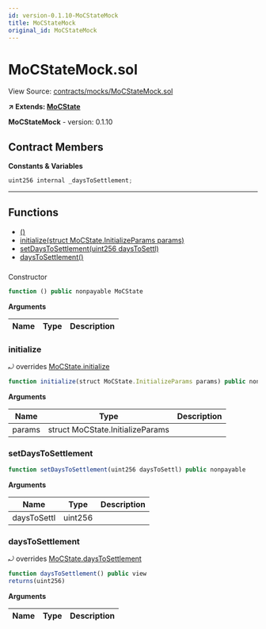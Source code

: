 ```yaml
---
id: version-0.1.10-MoCStateMock
title: MoCStateMock
original_id: MoCStateMock
---
```


# MoCStateMock.sol

View Source: [contracts/mocks/MoCStateMock.sol](../../contracts/mocks/MoCStateMock.sol)

**↗ Extends: [MoCState](MoCState.md)**

**MoCStateMock** - version: 0.1.10

## Contract Members
**Constants & Variables**

```js
uint256 internal _daysToSettlement;
```
---

## Functions

- [()](#mocstatemocksol)
- [initialize(struct MoCState.InitializeParams params)](#initialize)
- [setDaysToSettlement(uint256 daysToSettl)](#setdaystosettlement)
- [daysToSettlement()](#daystosettlement)

### 

Constructor

```js
function () public nonpayable MoCState 
```

**Arguments**

| Name        | Type           | Description  |
| ------------- |------------- | -----|

### initialize

⤾ overrides [MoCState.initialize](MoCState.md#initialize)

```js
function initialize(struct MoCState.InitializeParams params) public nonpayable initializer 
```

**Arguments**

| Name        | Type           | Description  |
| ------------- |------------- | -----|
| params | struct MoCState.InitializeParams |  | 

### setDaysToSettlement

```js
function setDaysToSettlement(uint256 daysToSettl) public nonpayable
```

**Arguments**

| Name        | Type           | Description  |
| ------------- |------------- | -----|
| daysToSettl | uint256 |  | 

### daysToSettlement

⤾ overrides [MoCState.daysToSettlement](MoCState.md#daystosettlement)

```js
function daysToSettlement() public view
returns(uint256)
```

**Arguments**

| Name        | Type           | Description  |
| ------------- |------------- | -----|

